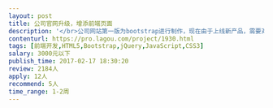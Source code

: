```yaml
---                
layout: post       
title: 公司官网升级，增添前端页面           
description: '</br>公司网站第一版为bootstrap进行制作，现在由于上线新产品，需要对公司网站进行升级，包括增加产品独立页面，复制英文网站以及 简历售后页面及按钮等功能，另外产品购买简易商城部分可以探讨：</br></br>内容细化：</br>1：增加产品页面</br>2：增加公司服务支持页面</br>3：调整现在 主页及联系我们 等页面的布局位置</br>4：复制做好的中文页面，做一版英文页面（可以我们自己翻译）</br>5：增加商品采购部分页面和后台管理（可以用开源代码）</br></br>人员要求：</br>优先考虑深圳研发人员。</br>'     
contenturl: https://pro.lagou.com/project/1930.html      
tags: [前端开发,HTML5,Bootstrap,jQuery,JavaScript,CSS3]            
salary: 3000元以下          
publish_time: 2017-02-17 18:30:20         
review: 2184人                   
apply: 12人                   
recommend: 5人                   
time_range: 1-2周              
---                 
```

